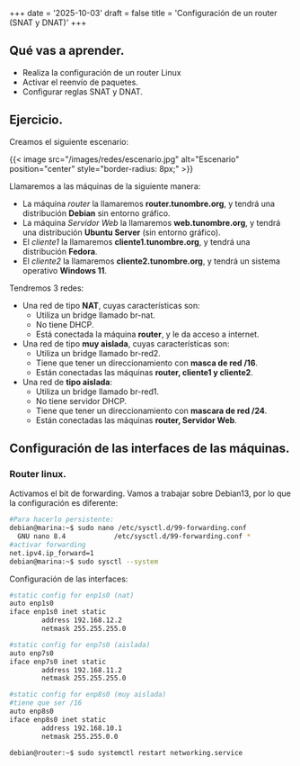 +++
date = '2025-10-03'
draft = false
title = 'Configuración de un router (SNAT y DNAT)'
+++

## Qué vas a aprender.

 - Realiza la configuración de un router Linux
 - Activar el reenvío de paquetes.
 - Configurar reglas SNAT y DNAT.

## Ejercicio.

Creamos el siguiente escenario:

{{< image src="/images/redes/escenario.jpg" alt="Escenario" position="center" style="border-radius: 8px;" >}}


Llamaremos a las máquinas de la siguiente manera:

 - La máquina *router* la llamaremos **router.tunombre.org**, y tendrá una distribución **Debian** sin entorno gráfico.
 - La máquina *Servidor Web* la llamaremos **web.tunombre.org**, y tendrá una distribución **Ubuntu Server** (sin entorno gráfico).
 - El *cliente1* la llamaremos **cliente1.tunombre.org**, y tendrá una distribución **Fedora**.
 - El *cliente2* la llamaremos **cliente2.tunombre.org**, y tendrá un sistema operativo **Windows 11**.

Tendremos 3 redes:

 - Una red de tipo **NAT**, cuyas características son:
	- Utiliza un bridge llamado br-nat.
	- No tiene DHCP.
	- Está conectada la máquina **router**, y le da acceso a internet.
 - Una red de tipo **muy aislada**, cuyas características son:
	- Utiliza un bridge llamado br-red2.
	- Tiene que tener un direccionamiento con **masca de red /16**.
	- Están conectadas las máquinas **router, cliente1 y cliente2**.
 - Una red de **tipo aislada**:
	- Utiliza un bridge llamado br-red1.
	- No tiene servidor DHCP.
	- Tiene que tener un direccionamiento con **mascara de red /24**.
	- Están conectadas las máquinas **router, Servidor Web**.

## Configuración de las interfaces de las máquinas.

### Router linux.

Activamos el bit de forwarding. Vamos a trabajar sobre Debian13, por lo que la configuración es diferente:

```bash
#Para hacerlo persistente:
debian@marina:~$ sudo nano /etc/sysctl.d/99-forwarding.conf
  GNU nano 8.4            /etc/sysctl.d/99-forwarding.conf *                    
#activar forwarding
net.ipv4.ip_forward=1
debian@marina:~$ sudo sysctl --system
```
Configuración de las interfaces:

```bash
#static config for enp1s0 (nat)
auto enp1s0
iface enp1s0 inet static
        address 192.168.12.2
        netmask 255.255.255.0

#static config for enp7s0 (aislada)
auto enp7s0
iface enp7s0 inet static
        address 192.168.11.2
        netmask 255.255.255.0

#static config for enp8s0 (muy aislada)
#tiene que ser /16
auto enp8s0
iface enp8s0 inet static
        address 192.168.10.1
        netmask 255.255.0.0

debian@router:~$ sudo systemctl restart networking.service
```
